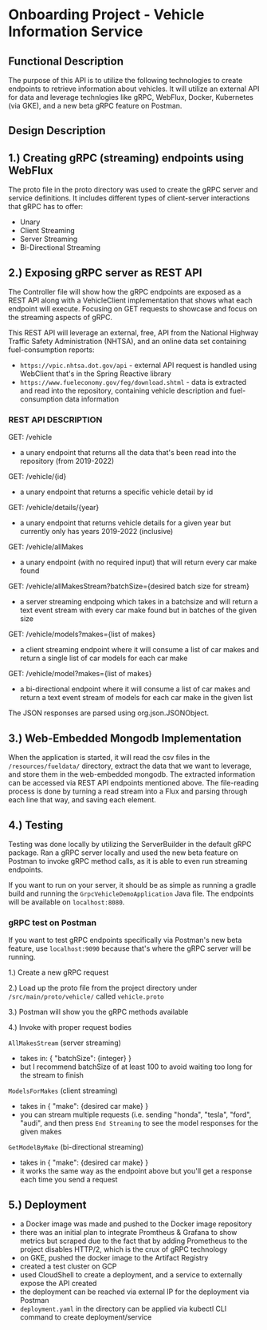 # Onboarding Project - Vehicle Information Service

## Functional Description

The purpose of this API is to utilize the following technologies to create endpoints to retrieve information about vehicles.
It will utilize an external API for data and leverage technlogies like gRPC, WebFlux, Docker, Kubernetes (via GKE), and a new beta gRPC feature on Postman.


## Design Description

## 1.) Creating gRPC (streaming) endpoints using WebFlux

The proto file in the proto directory was used to create the gRPC server and service definitions.
It includes different types of client-server interactions that gRPC has to offer:
- Unary
- Client Streaming
- Server Streaming
- Bi-Directional Streaming



## 2.) Exposing gRPC server as REST API

The Controller file will show how the gRPC endpoints are exposed as a REST API along with a VehicleClient implementation that shows what each endpoint will execute.
Focusing on GET requests to showcase and focus on the streaming aspects of gRPC.

This REST API will leverage an external, free, API from the National Highway Traffic Safety Administration (NHTSA), and an online data set containing fuel-consumption reports:
  - `https://vpic.nhtsa.dot.gov/api` - external API request is handled using WebClient that's in the Spring Reactive library
  - `https://www.fueleconomy.gov/feg/download.shtml` - data is extracted and read into the repository, containing vehicle description and fuel-consumption data information

### REST API DESCRIPTION

GET: /vehicle
  - a unary endpoint that returns all the data that's been read into the repository (from 2019-2022)

GET: /vehicle/{id}
  - a unary endpoint that returns a specific vehicle detail by id

GET: /vehicle/details/{year}
  - a unary endpoint that returns vehicle details for a given year but currently only has years 2019-2022 (inclusive)

GET: /vehicle/allMakes
  - a unary endpoint (with no required input) that will return every car make found

GET: /vehicle/allMakesStream?batchSize={desired batch size for stream}
  - a server streaming endpoing which takes in a batchsize and will return a text event stream with every car make found but in batches of the given size

GET: /vehicle/models?makes={list of makes}
  - a client streaming endpoint where it will consume a list of car makes and return a single list of car models for each car make

GET: /vehicle/model?makes={list of makes}
  - a bi-directional endpoint where it will consume a list of car makes and return a text event stream of models for each car make in the given list


The JSON responses are parsed using org.json.JSONObject.


## 3.) Web-Embedded Mongodb Implementation

When the application is started, it will read the csv files in the `/resources/fueldata/` directory, extract the data that we want to leverage, and store them in the web-embedded mongodb. The extracted information can be accessed via REST API endpoints mentioned above. 
The file-reading process is done by turning a read stream into a Flux and parsing through each line that way, and saving each element.


## 4.) Testing

Testing was done locally by utilizing the ServerBuilder in the default gRPC package.
Ran a gRPC server locally and used the new beta feature on Postman to invoke gRPC method calls, as it is able to even run streaming endpoints.

If you want to run on your server, it should be as simple as running a gradle build and running the `GrpcVehicleDemoApplication` Java file. The endpoints will be available on `localhost:8080`.

### gRPC test on Postman
If you want to test gRPC endpoints specifically via Postman's new beta feature, use `localhost:9090` because that's where the gRPC server will be running.

1.) Create a new gRPC request

2.) Load up the proto file from the project directory under `/src/main/proto/vehicle/` called `vehicle.proto`

3.) Postman will show you the gRPC methods available

4.) Invoke with proper request bodies


`AllMakesStream` (server streaming)
  - takes in: 
    { 
      "batchSize": {integer} 
    }
  - but I recommend batchSize of at least 100 to avoid waiting too long for the stream to finish
  
`ModelsForMakes` (client streaming)
  - takes in 
    {
      "make": {desired car make}
    }
  - you can stream multiple requests (i.e. sending "honda", "tesla", "ford", "audi", and then press `End Streaming` to see the model responses for the given makes

`GetModelByMake` (bi-directional streaming)
  - takes in
    {
      "make": {desired car make}
    }
  - it works the same way as the endpoint above but you'll get a response each time you send a request


## 5.) Deployment

  - a Docker image was made and pushed to the Docker image repository
  - there was an initial plan to integrate Promtheus & Grafana to show metrics but scraped due to the fact that by adding Prometheus to the project disables HTTP/2, which is the crux of gRPC technology
  - on GKE, pushed the docker image to the Artifact Registry
  - created a test cluster on GCP
  - used CloudShell to create a deployment, and a service to externally expose the API created
  - the deployment can be reached via external IP for the deployment via Postman
  - `deployment.yaml` in the directory can be applied via kubectl CLI command to create deployment/service




